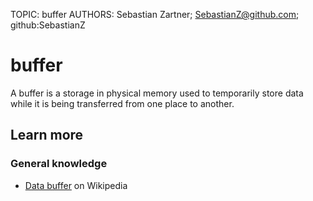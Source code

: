 TOPIC: buffer
AUTHORS: Sebastian Zartner; SebastianZ@github.com; github:SebastianZ

# buffer

A buffer is a storage in physical memory used to temporarily store data
while it is being transferred from one place to another.

## Learn more

### General knowledge

- [Data buffer](https://en.wikipedia.org/wiki/Data_buffer) on Wikipedia
